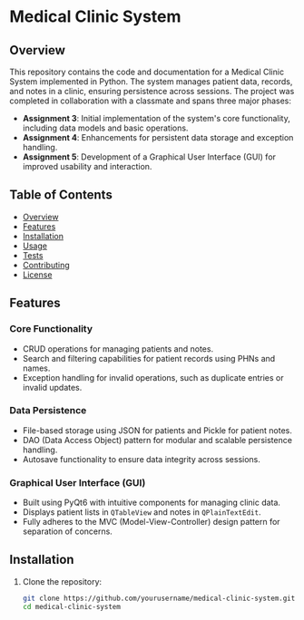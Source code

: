 # Medical Clinic System  

## Overview  
This repository contains the code and documentation for a Medical Clinic System implemented in Python. The system manages patient data, records, and notes in a clinic, ensuring persistence across sessions. The project was completed in collaboration with a classmate and spans three major phases:  

- **Assignment 3**: Initial implementation of the system's core functionality, including data models and basic operations.  
- **Assignment 4**: Enhancements for persistent data storage and exception handling.  
- **Assignment 5**: Development of a Graphical User Interface (GUI) for improved usability and interaction.  

## Table of Contents  
- [Overview](#overview)  
- [Features](#features)  
- [Installation](#installation)  
- [Usage](#usage)  
- [Tests](#tests)  
- [Contributing](#contributing)  
- [License](#license)  

## Features  

### Core Functionality  
- CRUD operations for managing patients and notes.  
- Search and filtering capabilities for patient records using PHNs and names.  
- Exception handling for invalid operations, such as duplicate entries or invalid updates.  

### Data Persistence  
- File-based storage using JSON for patients and Pickle for patient notes.  
- DAO (Data Access Object) pattern for modular and scalable persistence handling.  
- Autosave functionality to ensure data integrity across sessions.  

### Graphical User Interface (GUI)  
- Built using PyQt6 with intuitive components for managing clinic data.  
- Displays patient lists in `QTableView` and notes in `QPlainTextEdit`.  
- Fully adheres to the MVC (Model-View-Controller) design pattern for separation of concerns.  

## Installation  

1. Clone the repository:  
   ```bash  
   git clone https://github.com/yourusername/medical-clinic-system.git  
   cd medical-clinic-system  

